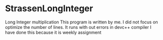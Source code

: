 # StrassenLongInteger
Long Integer multiplication
This program is written by me.
I did not focus on optimize the number of lines.
It runs with out errors in devc++ compiler
I have done this because it is weekly assignment
